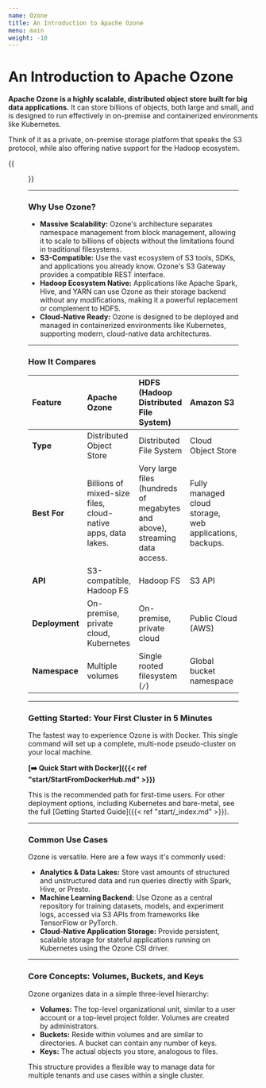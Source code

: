 ```yaml
---
name: Ozone
title: An Introduction to Apache Ozone
menu: main
weight: -10
---
```

<!---
  Licensed to the Apache Software Foundation (ASF) under one or more
  contributor license agreements.  See the NOTICE file distributed with
  this work for additional information regarding copyright ownership.
  The ASF licenses this file to You under the Apache License, Version 2.0
  (the "License"); you may not use this file except in compliance with
  the License.  You may obtain a copy of the License at

      http://www.apache.org/licenses/LICENSE-2.0

  Unless required by applicable law or agreed to in writing, software
  distributed under the License is distributed on an "AS IS" BASIS,
  WITHOUT WARRANTIES OR CONDITIONS OF ANY KIND, either express or implied.
  See the License for the specific language governing permissions and
  limitations under the License.
-->

# An Introduction to Apache Ozone

**Apache Ozone is a highly scalable, distributed object store built for big data applications.** It can store billions of objects, both large and small, and is designed to run effectively in on-premise and containerized environments like Kubernetes.

Think of it as a private, on-premise storage platform that speaks the S3 protocol, while also offering native support for the Hadoop ecosystem.

{{<figure class="ozone-usage" src="/ozone-usage.png" width="60%">}}

---

### Why Use Ozone?

*   **Massive Scalability:** Ozone's architecture separates namespace management from block management, allowing it to scale to billions of objects without the limitations found in traditional filesystems.
*   **S3-Compatible:** Use the vast ecosystem of S3 tools, SDKs, and applications you already know. Ozone's S3 Gateway provides a compatible REST interface.
*   **Hadoop Ecosystem Native:** Applications like Apache Spark, Hive, and YARN can use Ozone as their storage backend without any modifications, making it a powerful replacement or complement to HDFS.
*   **Cloud-Native Ready:** Ozone is designed to be deployed and managed in containerized environments like Kubernetes, supporting modern, cloud-native data architectures.

---

### How It Compares

| Feature | Apache Ozone | HDFS (Hadoop Distributed File System)                                                            | Amazon S3 |
| :--- | :--- |:-------------------------------------------------------------------------------------------------| :--- |
| **Type** | Distributed Object Store | Distributed File System                                                                          | Cloud Object Store |
| **Best For** | Billions of mixed-size files, cloud-native apps, data lakes. | Very large files (hundreds of megabytes and above), streaming data access. | Fully managed cloud storage, web applications, backups. |
| **API** | S3-compatible, Hadoop FS | Hadoop FS                                                                                        | S3 API |
| **Deployment**| On-premise, private cloud, Kubernetes | On-premise, private cloud                                                                        | Public Cloud (AWS) |
| **Namespace** | Multiple volumes | Single rooted filesystem (`/`)                                                                   | Global bucket namespace |

---

### Getting Started: Your First Cluster in 5 Minutes

The fastest way to experience Ozone is with Docker. This single command will set up a complete, multi-node pseudo-cluster on your local machine.

**[➡️ Quick Start with Docker]({{< ref "start/StartFromDockerHub.md" >}})**

This is the recommended path for first-time users. For other deployment options, including Kubernetes and bare-metal, see the full [Getting Started Guide]({{< ref "start/_index.md" >}}).

---

### Common Use Cases

Ozone is versatile. Here are a few ways it's commonly used:

*   **Analytics & Data Lakes:** Store vast amounts of structured and unstructured data and run queries directly with Spark, Hive, or Presto.
*   **Machine Learning Backend:** Use Ozone as a central repository for training datasets, models, and experiment logs, accessed via S3 APIs from frameworks like TensorFlow or PyTorch.
*   **Cloud-Native Application Storage:** Provide persistent, scalable storage for stateful applications running on Kubernetes using the Ozone CSI driver.

---

### Core Concepts: Volumes, Buckets, and Keys

Ozone organizes data in a simple three-level hierarchy:

*   **Volumes:** The top-level organizational unit, similar to a user account or a top-level project folder. Volumes are created by administrators.
*   **Buckets:** Reside within volumes and are similar to directories. A bucket can contain any number of keys.
*   **Keys:** The actual objects you store, analogous to files.

This structure provides a flexible way to manage data for multiple tenants and use cases within a single cluster.
